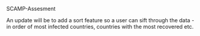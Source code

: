 SCAMP-Assesment

An update will be to add a sort feature so a user can sift through the data - in order of most infected countries, countries with the most recovered etc.
